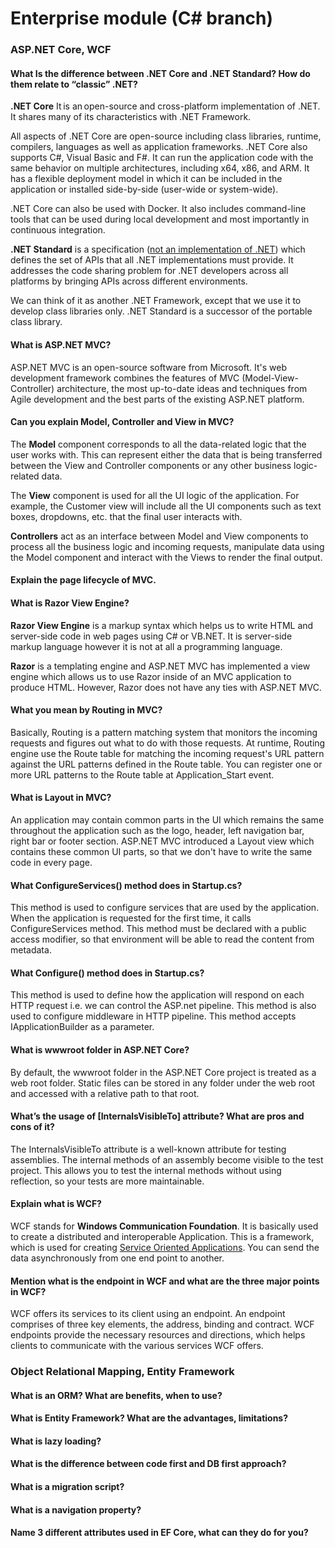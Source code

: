 # Enterprise module (C# branch)

### ASP.NET Core, WCF

#### What Is the difference between .NET Core and .NET Standard? How do them relate to “classic” .NET?
**.NET Core** It is an open-source and cross-platform implementation of .NET. It shares many of its characteristics with .NET Framework.

All aspects of .NET Core are open-source including class libraries, runtime, compilers, languages as well as application frameworks. .NET Core also supports C#, Visual Basic and F#. It can run the application code with the same behavior on multiple architectures, including x64, x86, and ARM. It has a flexible deployment model in which it can be included in the application or installed side-by-side (user-wide or system-wide).

.NET Core can also be used with Docker. It also includes command-line tools that can be used during local development and most importantly in continuous integration.

**.NET Standard** is a specification (<u>not an implementation of .NET</u>) which defines the set of APIs that all .NET implementations must provide. It addresses the code sharing problem for .NET developers across all platforms by bringing APIs across different environments.

We can think of it as another .NET Framework, except that we use it to develop class libraries only. .NET Standard is a successor of the portable class library.

#### What is ASP.NET MVC?
ASP.NET MVC is an open-source software from Microsoft. It's web development framework combines the features of MVC (Model-View-Controller) architecture, the most up-to-date ideas and techniques from Agile development and the best parts of the existing ASP.NET platform.

#### Can you explain Model, Controller and View in MVC?

The **Model** component corresponds to all the data-related logic that the user works with. This can represent either the data that is being transferred between the View and Controller components or any other business logic-related data.

The **View** component is used for all the UI logic of the application. For example, the Customer view will include all the UI components such as text boxes, dropdowns, etc. that the final user interacts with.

**Controllers** act as an interface between Model and View components to process all the business logic and incoming requests, manipulate data using the Model component and interact with the Views to render the final output.

#### Explain the page lifecycle of MVC.
#### What is Razor View Engine?
**Razor View Engine** is a markup syntax which helps us to write HTML and server-side code in web pages using C# or VB.NET. It is server-side markup language however it is not at all a programming language.

**Razor** is a templating engine and ASP.NET MVC has implemented a view engine which allows us to use Razor inside of an MVC application to produce HTML. However, Razor does not have any ties with ASP.NET MVC.

#### What you mean by Routing in MVC?
Basically, Routing is a pattern matching system that monitors the incoming requests and figures out what to do with those requests. At runtime, Routing engine use the Route table for matching the incoming request's URL pattern against the URL patterns defined in the Route table. You can register one or more URL patterns to the Route table at Application_Start event.

#### What is Layout in MVC?
An application may contain common parts in the UI which remains the same throughout the application such as the logo, header, left navigation bar, right bar or footer section. ASP.NET MVC introduced a Layout view which contains these common UI parts, so that we don't have to write the same code in every page.

#### What ConfigureServices() method does in Startup.cs?
This method is used to configure services that are used by the application. When the application is requested for the first time, it calls ConfigureServices method. This method must be declared with a public access modifier, so that environment will be able to read the content from metadata.

#### What Configure() method does in Startup.cs?
This method is used to define how the application will respond on each HTTP request i.e. we can control the ASP.net pipeline. This method is also used to configure middleware in HTTP pipeline. This method accepts IApplicationBuilder as a parameter.

#### What is wwwroot folder in ASP.NET Core?
By default, the wwwroot folder in the ASP.NET Core project is treated as a web root folder. Static files can be stored in any folder under the web root and accessed with a relative path to that root.

#### What’s the usage of [InternalsVisibleTo] attribute? What are pros and cons of it?
The InternalsVisibleTo attribute is a well-known attribute for testing assemblies. The internal methods of an assembly become visible to the test project. This allows you to test the internal methods without using reflection, so your tests are more maintainable.

#### Explain what is WCF?
WCF stands for **Windows Communication Foundation**. It is basically used to create a distributed and interoperable Application. This is a framework, which is used for creating <u>Service Oriented Applications</u>. You can send the data asynchronously from one end point to another.

#### Mention what is the endpoint in WCF and what are the three major points in WCF?
WCF offers its services to its client using an endpoint. An endpoint comprises of three key elements, the address, binding and contract. WCF endpoints provide the necessary resources and directions, which helps clients to communicate with the various services WCF offers.

### Object Relational Mapping, Entity Framework

#### What is an ORM? What are benefits, when to use?
#### What is Entity Framework? What are the advantages, limitations?
#### What is lazy loading?
#### What is the difference between code first and DB first approach?
#### What is a migration script?
#### What is a navigation property?
#### Name 3 different attributes used in EF Core, what can they do for you?